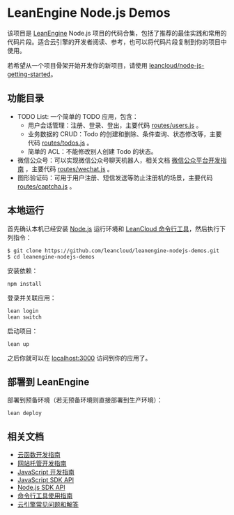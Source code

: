 # LeanEngine Node.js Demos

该项目是 [LeanEngine](https://leancloud.cn/docs/leanengine_overview.html) Node.js 项目的代码合集，包括了推荐的最佳实践和常用的代码片段。适合云引擎的开发者阅读、参考，也可以将代码片段复制到你的项目中使用。

若希望从一个项目骨架开始开发你的新项目，请使用 [leancloud/node-js-getting-started](https://github.com/leancloud/node-js-getting-started)。

## 功能目录

* TODO List: 一个简单的 TODO 应用，包含：
  * 用户会话管理：注册、登录、登出，主要代码 [routes/users.js](routes/users.js) 。
  * 业务数据的 CRUD：Todo 的创建和删除、条件查询、状态修改等，主要代码 [routes/todos.js](routes/todos.js) 。
  * 简单的 ACL：不能修改别人创建 Todo 的状态。
* 微信公众号：可以实现微信公众号聊天机器人，相关文档 [微信公众平台开发指南](https://leancloud.cn/docs/webhosting_weixin.html) ，主要代码 [routes/wechat.js](routes/wechat.js) 。
* 图形验证码：可用于用户注册、短信发送等防止注册机的场景，主要代码 [routes/captcha.js](routes/captcha.js) 。


## 本地运行

首先确认本机已经安装 [Node.js](http://nodejs.org/) 运行环境和 [LeanCloud 命令行工具](https://leancloud.cn/docs/leanengine_cli.html)，然后执行下列指令：

```
$ git clone https://github.com/leancloud/leanengine-nodejs-demos.git
$ cd leanengine-nodejs-demos
```

安装依赖：

```
npm install
```

登录并关联应用：

```
lean login
lean switch
```

启动项目：

```
lean up
```

之后你就可以在 [localhost:3000](http://localhost:3000) 访问到你的应用了。

## 部署到 LeanEngine

部署到预备环境（若无预备环境则直接部署到生产环境）：
```
lean deploy
```

## 相关文档

* [云函数开发指南](https://leancloud.cn/docs/leanengine_cloudfunction_guide-node.html)
* [网站托管开发指南](https://leancloud.cn/docs/leanengine_webhosting_guide-node.html)
* [JavaScript 开发指南](https://leancloud.cn/docs/leanstorage_guide-js.html)
* [JavaScript SDK API](https://leancloud.github.io/javascript-sdk/docs/)
* [Node.js SDK API](https://github.com/leancloud/leanengine-node-sdk/blob/master/API.md)
* [命令行工具使用指南](https://leancloud.cn/docs/leanengine_cli.html)
* [云引擎常见问题和解答](https://leancloud.cn/docs/leanengine_faq.html)
